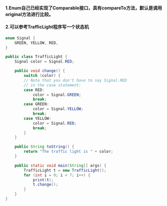 #### 1.Enum自己已经实现了Comparable接口，具有compareTo方法，默认是调用original方法进行比较。
#### 2.可以参考TrafficLight程序写一个状态机
```java
enum Signal {
	GREEN, YELLOW, RED,
}

public class TrafficLight {
	Signal color = Signal.RED;

	public void change() {
		switch (color) {
		// Note that you don't have to say Signal.RED
		// in the case statement:
		case RED:
			color = Signal.GREEN;
			break;
		case GREEN:
			color = Signal.YELLOW;
			break;
		case YELLOW:
			color = Signal.RED;
			break;
		}
	}

	public String toString() {
		return "The traffic light is " + color;
	}

	public static void main(String[] args) {
		TrafficLight t = new TrafficLight();
		for (int i = 0; i < 7; i++) {
			print(t);
			t.change();
		}
	}
}
```
